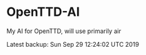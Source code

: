# OpenTTD-AI
My AI for OpenTTD, will use primarily air

Latest backup: Sun Sep 29 12:24:02 UTC 2019
